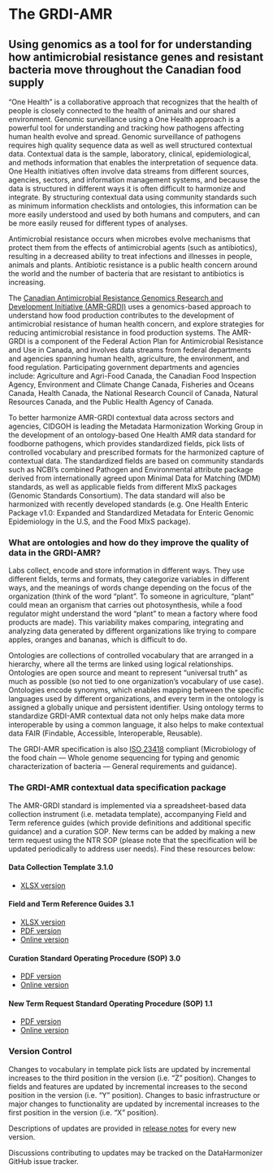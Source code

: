 # The GRDI-AMR

## Using genomics as a tool for for understanding how antimicrobial resistance genes and resistant bacteria move throughout the Canadian food supply

“One Health” is a collaborative approach that recognizes that the health of people is closely connected to the health of animals and our shared environment. Genomic surveillance using a One Health approach is a powerful tool for understanding and tracking how pathogens affecting human health evolve and spread. Genomic surveillance of pathogens requires high quality sequence data as well as well structured contextual data. Contextual data is the sample, laboratory, clinical, epidemiological, and methods information that enables the interpretation of sequence data. One Health initiatives often involve data streams from different sources, agencies, sectors, and information management systems, and because the data is structured in different ways it is often difficult to harmonize and integrate. By structuring contextual data using community standards such as minimum information checklists and ontologies, this information can be more easily understood and used by both humans and computers, and can be more easily reused for different types of analyses.

Antimicrobial resistance occurs when microbes evolve mechanisms that protect them from the effects of antimicrobial agents (such as antibiotics), resulting in a decreased ability to treat infections and illnesses in people, animals and plants. Antibiotic resistance is a public health concern around the world and the number of bacteria that are resistant to antibiotics is increasing.

The [Canadian Antimicrobial Resistance Genomics Research and Development Initiative (AMR-GRDI)](https://grdi.canada.ca/en/projects/antimicrobial-resistance-amr-project) uses a genomics-based approach to understand how food production contributes to the development of antimicrobial resistance of human health concern, and explore strategies for reducing antimicrobial resistance in food production systems. The AMR-GRDI is a component of the Federal Action Plan for Antimicrobial Resistance and Use in Canada, and involves data streams from federal departments and agencies spanning human health, agriculture, the environment, and food regulation. Participating government departments and agencies include: Agriculture and Agri-Food Canada, the Canadian Food Inspection Agency, Environment and Climate Change Canada, Fisheries and Oceans Canada, Health Canada, the National Research Council of Canada, Natural Resources Canada, and the Public Health Agency of Canada. 

To better harmonize AMR-GRDI contextual data across sectors and agencies, CIDGOH is leading the Metadata Harmonization Working Group in the development of an ontology-based One Health AMR data standard for foodborne pathogens, which provides standardized fields, pick lists of controlled vocabulary and prescribed formats for the harmonized capture of contextual data. The standardized fields are based on community standards such as NCBI’s combined Pathogen and Environmental attribute package derived from internationally agreed upon Minimal Data for Matching (MDM) standards, as well as applicable fields from different MIxS packages (Genomic Standards Consortium). The data standard will also be harmonized with recently developed standards (e.g. One Health Enteric Package v1.0: Expanded and Standardized Metadata for Enteric Genomic Epidemiology in the U.S, and the Food MIxS package). 

### What are ontologies and how do they improve the quality of data in the GRDI-AMR?

Labs collect, encode and store information in different ways. They use different fields, terms and formats, they categorize variables in different ways, and the meanings of words change depending on the focus of the organization (think of the word “plant”. To someone in agriculture, “plant” could mean an organism that carries out photosynthesis, while a food regulator might understand the word “plant” to mean a factory where food products are made). This variability makes comparing, integrating and analyzing data generated by different organizations like trying to compare apples, oranges and bananas, which is difficult to do.
 
Ontologies are collections of controlled vocabulary that are arranged in a hierarchy, where all the terms are linked using logical relationships. Ontologies are open source and meant to represent “universal truth” as much as possible (so not tied to one organization’s vocabulary of use case). Ontologies encode synonyms, which enables mapping between the specific languages used by different organizations, and every term in the ontology is assigned a globally unique and persistent identifier. Using ontology terms to standardize GRDI-AMR contextual data not only helps make data more interoperable by using a common language, it also helps to make contextual data FAIR (Findable, Accessible, Interoperable, Reusable).

The GRDI-AMR specification is also [ISO 23418](https://www.iso.org/standard/75509.html) compliant (Microbiology of the food chain — Whole genome sequencing for typing and genomic characterization of bacteria — General requirements and guidance).

### The GRDI-AMR contextual data specification package

The AMR-GRDI standard is implemented via a spreadsheet-based data collection instrument (i.e. metadata template), accompanying Field and Term reference guides (which provide definitions and additional specific guidance) and a curation SOP. New terms can be added by making a new term request using the NTR SOP (please note that the specification will be updated periodically to address user needs). Find these resources below:
 
#### Data Collection Template 3.1.0
- [XLSX version](https://github.com/cidgoh/GRDI_AMR_One_Health/tree/main/Template)
 
#### Field and Term Reference Guides 3.1
- [XLSX version](https://github.com/cidgoh/GRDI_AMR_One_Health/tree/main/Reference%20Guide)
- [PDF version](https://github.com/cidgoh/GRDI_AMR_One_Health/tree/main/Reference%20Guide)
- [Online version](https://docs.google.com/spreadsheets/d/1crc7yQtd8aj5LJYyeDMrNWqUO-o9ulKRkSqAub-51gg/edit?usp=sharing)

#### Curation Standard Operating Procedure (SOP) 3.0
- [PDF version](https://github.com/cidgoh/GRDI_AMR_One_Health/tree/main/SOPs)
- [Online version](https://docs.google.com/document/d/e/2PACX-1vTFrkZ5CaZTgoQLnAnIYPVOrDhl1xkYvCaMIcQ4BfcvH77N9vcy5zRnjyM6dvl4ZwYK2EwhDTc1Rvl1/pub)

#### New Term Request Standard Operating Procedure (SOP) 1.1
- [PDF version](https://github.com/cidgoh/GRDI_AMR_One_Health/tree/main/SOPs)
- [Online version](https://docs.google.com/document/d/e/2PACX-1vQN0xPHYyr7Tgvu7RYHYGNY2QHh8Vb9XaoIw7we0VmaR5JsjV_OIdyn4wuGBz7dXPqFPT67mjJmjiUl/pub)

### Version Control
Changes to vocabulary in template pick lists are updated by incremental increases to the third position in the version (i.e. “Z” position). Changes to fields and features are updated by incremental increases to the second position in the version (i.e. “Y” position). Changes to basic infrastructure or major changes to functionality are updated by incremental increases to the first position in the version (i.e. “X” position).

Descriptions of updates are provided in [release notes](https://github.com/cidgoh/GRDI_AMR_One_Health/releases) for every new version.

Discussions contributing to updates may be tracked on the DataHarmonizer GitHub issue tracker.
